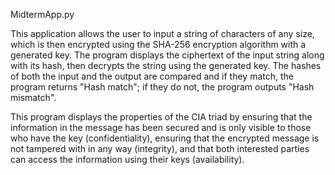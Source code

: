 MidtermApp.py

This application allows the user to input a string of characters of any size, which is then encrypted using the SHA-256 encryption algorithm with a generated key. The program displays the ciphertext of the input string along with its hash, then decrypts the string using the generated key. The hashes of both the input and the output are compared and if they match, the program returns "Hash match"; if they do not, the program outputs "Hash mismatch".

This program displays the properties of the CIA triad by ensuring that the information in the message has been secured and is only visible to those who have the key (confidentiality), ensuring that the encrypted message is not tampered with in any way (integrity), and that both interested parties can access the information using their keys (availability).
